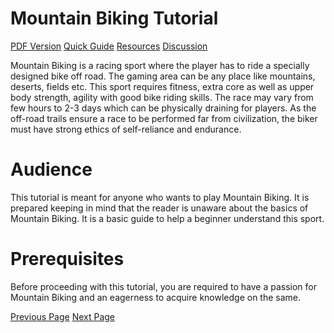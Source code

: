 # Mountain Biking Tutorial
[PDF Version](../mountain_biking/mountain_biking_pdf_version.md)
[Quick Guide](../mountain_biking/mountain_biking_quick_guide.md)
[Resources](../mountain_biking/mountain_biking_useful_resources.md)
[Discussion](../mountain_biking/mountain_biking_discussion.md)

Mountain Biking is a racing sport where the player has to ride a specially designed bike off road. The gaming area can be any place like mountains, deserts, fields etc. This sport requires fitness, extra core as well as upper body strength, agility with good bike riding skills. The race may vary from few hours to 2-3 days which can be physically draining for players. As the off-road trails ensure a race to be performed far from civilization, the biker must have strong ethics of self-reliance and endurance.

# Audience
This tutorial is meant for anyone who wants to play Mountain Biking. It is prepared keeping in mind that the reader is unaware about the basics of Mountain Biking. It is a basic guide to help a beginner understand this sport.

# Prerequisites
Before proceeding with this tutorial, you are required to have a passion for Mountain Biking and an eagerness to acquire knowledge on the same.


[Previous Page](../mountain_biking/index.md) [Next Page](../mountain_biking/mountain_biking_overview.md) 
